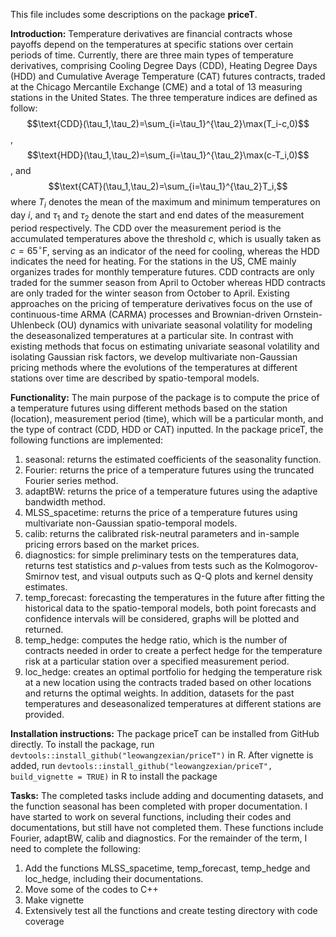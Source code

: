 This file includes some descriptions on the package **priceT**. 

**Introduction:**
Temperature derivatives are financial contracts whose payoffs depend on the temperatures at specific stations over certain periods of time. Currently, there are three main types of temperature derivatives, comprising Cooling Degree Days (CDD), Heating Degree Days (HDD) and Cumulative Average Temperature (CAT) futures contracts, traded at the Chicago Mercantile Exchange (CME) and a total of $13$ measuring stations in the United States. The three temperature indices are defined as follow: 
$$\text{CDD}(\tau_1,\tau_2)=\sum_{i=\tau_1}^{\tau_2}\max(T_i-c,0)$$, $$\text{HDD}(\tau_1,\tau_2)=\sum_{i=\tau_1}^{\tau_2}\max(c-T_i,0)$$, and $$\text{CAT}(\tau_1,\tau_2)=\sum_{i=\tau_1}^{\tau_2}T_i,$$
where $T_i$ denotes the mean of the maximum and minimum temperatures on day $i$, and $\tau_1$ and $\tau_2$ denote the start and end dates of the measurement period respectively. The CDD over the measurement period is the accumulated temperatures above the threshold $c$, which is usually taken as $c=65^{\circ}\text{F}$, serving as an indicator of the need for cooling, whereas the HDD indicates the need for heating. For the stations in the US, CME mainly organizes trades for monthly temperature futures. CDD contracts are only traded for the summer season from April to October whereas HDD contracts are only traded for the winter season from October to April. Existing approaches on the pricing of temperature derivatives focus on the use of continuous-time ARMA (CARMA) processes and Brownian-driven Ornstein-Uhlenbeck (OU) dynamics with univariate seasonal volatility for modeling the deseasonalized temperatures at a particular site. In contrast with existing methods that focus on estimating univariate seasonal volatility and isolating Gaussian risk factors, we develop multivariate non-Gaussian pricing methods where the evolutions of the temperatures at different stations over time are described by spatio-temporal models.

**Functionality:**
The main purpose of the package is to compute the price of a temperature futures using different methods based on the station (location), measurement period (time), which will be a particular month, and the type of contract (CDD, HDD or CAT) inputted. In the package priceT, the following functions are implemented: 
1. seasonal: returns the estimated coefficients of the seasonality function. 
2. Fourier: returns the price of a temperature futures using the truncated Fourier series method. 
3. adaptBW: returns the price of a temperature futures using the adaptive bandwidth method. 
4. MLSS_spacetime: returns the price of a temperature futures using multivariate non-Gaussian spatio-temporal models. 
5. calib: returns the calibrated risk-neutral parameters and in-sample pricing errors based on the market prices. 
6. diagnostics: for simple preliminary tests on the temperatures data, returns test statistics and $p$-values from tests such as the Kolmogorov-Smirnov test, and visual outputs such as Q-Q plots and kernel density estimates. 
7. temp_forecast: forecasting the temperatures in the future after fitting the historical data to the spatio-temporal models, both point forecasts and confidence intervals will be considered, graphs will be plotted and returned. 
8. temp_hedge: computes the hedge ratio, which is the number of contracts needed in order to create a perfect hedge for the temperature risk at a particular station over a specified measurement period. 
9. loc_hedge: creates an optimal portfolio for hedging the temperature risk at a new location using the contracts traded based on other locations and returns the optimal weights. 
In addition, datasets for the past temperatures and deseasonalized temperatures at different stations are provided. 

**Installation instructions:**
The package priceT can be installed from GitHub directly. To install the package, run `devtools::install_github("leowangzexian/priceT")` in R. 
After vignette is added, run `devtools::install_github("leowangzexian/priceT", build_vignette = TRUE)` in R to install the package

**Tasks:**
The completed tasks include adding and documenting datasets, and the function seasonal has been completed with proper documentation. 
I have started to work on several functions, including their codes and documentations, but still have not completed them. These functions include Fourier, adaptBW, calib and diagnostics. 
For the remainder of the term, I need to complete the following:
1. Add the functions MLSS_spacetime, temp_forecast, temp_hedge and loc_hedge, including their documentations. 
2. Move some of the codes to C++
3. Make vignette
4. Extensively test all the functions and create testing directory with code coverage
